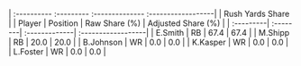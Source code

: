 | :---------- :--------- :-------------- :------------------|
|                      Rush Yards Share                     |
| Player    | Position | Raw Share (%) | Adjusted Share (%) |
| :---------| :--------| :-------------| :------------------|
| E.Smith   | RB       | 67.4          | 67.4               |
| M.Shipp   | RB       | 20.0          | 20.0               |
| B.Johnson | WR       | 0.0           | 0.0                |
| K.Kasper  | WR       | 0.0           | 0.0                |
| L.Foster  | WR       | 0.0           | 0.0                |